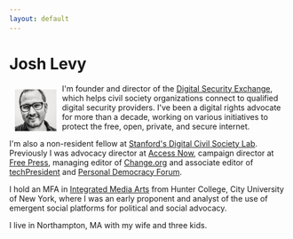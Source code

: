 ```yaml
---
layout: default
---
```


<div class="home">

  <h1 class="page-heading">Josh Levy</h1>

  <img src="/pics/b_w_levy.jpg" alt-="Levy painting" height="75" align="left" hspace="10" vspace="10">

<p>I'm founder and director of the <a href="https://www.digitalsecurityexchange.org/">Digital Security Exchange</a>, which helps civil society organizations connect to qualified digital security providers. I've been a digital rights advocate for more than a decade, working on various initiatives to protect the free, open, private, and secure internet.

<p>I'm also a non-resident fellow at <a href="https://pacscenter.stanford.edu/digital-civil-society/">Stanford's Digital Civil Society Lab</a>. Previously I was advocacy director at <a href="http://accessnow.org/">Access Now</a>, campaign director at <a href="http://www.freepress.net">Free Press</a>, managing editor of <a href="http://www.change.org">Change.org</a> and associate editor of <a href="http://www.techpresident.com">techPresident</a> and <a href="http://www.personaldemocracy.com">Personal Democracy Forum</a>.

  <p>I hold an MFA in <a href="http://ima-mfa.hunter.cuny.edu/">Integrated Media Arts</a> from Hunter College, City University of New York, where I was an early proponent and analyst of the use of emergent social platforms for political and social advocacy.

  <p>I live in Northampton, MA with my wife and three kids.


  <!-- <ul class="post-list">
    {% for post in site.posts %}
      <li>
        {% assign date_format = site.minima.date_format | default: "%b %-d, %Y" %}
        <span class="post-meta">{{ post.date | date: date_format }}</span>

        <h2>
          <a class="post-link" href="{{ post.url | relative_url }}">{{ post.title | escape }}</a>
        </h2>
      </li>
    {% endfor %}
  </ul> -->

</div>
